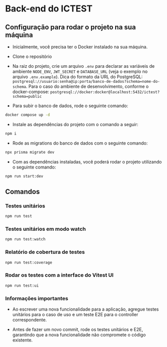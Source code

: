 # Back-end do ICTEST

## Configuração para rodar o projeto na sua máquina
- Inicialmente, você precisa ter o Docker instalado na sua máquina.

- Clone o repositório

- Na raiz do projeto, crie um arquivo `.env` para declarar as variáveis de ambiente `NODE_ENV`, `JWT_SECRET` e `DATABASE_URL` (veja o exemplo no arquivo `.env.example`). Dica do formato da URL do PostgreSQL: `postgresql://usuario:senha@ip:porta/banco-de-dados?schema=nome-do-schema`. Para o caso do ambiente de desenvolvimento, conforme o docker-compose: `postgresql://docker:docker@localhost:5432/ictest?schema=public`

- Para subir o banco de dados, rode o seguinte comando:

```bash
docker compose up -d
```

- Instale as dependências do projeto com o comando a seguir:

```bash
npm i
```

- Rode as migrations do banco de dados com o seguinte comando:

```bash
npx prisma migrate dev
```

- Com as dependências instaladas, você poderá rodar o projeto utilizando o seguinte comando:

```bash
npm run start:dev
```

## Comandos

### Testes unitários

```bash
npm run test
```

### Testes unitários em modo watch

```bash
npm run test:watch
```

### Relatório de cobertura de testes

```bash
npm run test:coverage
```

### Rodar os testes com a interface do Vitest UI

```bash
npm run test:ui
```

### Informações importantes

- Ao escrever uma nova funcionalidade para a aplicação, agregue testes unitários para o caso de uso e um teste E2E para o controller correspondente.

- Antes de fazer um novo commit, rode os testes unitários e E2E, garantindo que a nova funcionalidade não compromete o código existente.